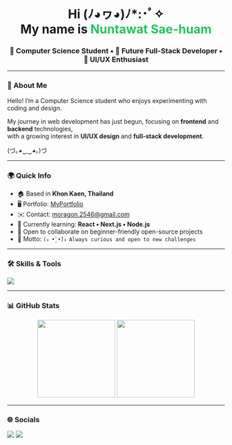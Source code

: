 <h1 align="center">
  Hi (ﾉ◕ヮ◕)ﾉ*:･ﾟ✧ <br/>
  My name is <span style="color:#22c55e;">Nuntawat Sae-huam</span>
</h1>

<h3 align="center">
  🌱 Computer Science Student • 🚀 Future Full-Stack Developer • 🎨 UI/UX Enthusiast
</h3>

---

### 👋 About Me
Hello! I’m a Computer Science student who enjoys experimenting with coding and design.  

My journey in web development has just begun, focusing on **frontend** and **backend** technologies,  
with a growing interest in **UI/UX design** and **full-stack development**.  

(づ｡◕‿‿◕｡)づ

---

### 🌍 Quick Info
- 🏠 Based in **Khon Kaen, Thailand**  
- 🖥️ Portfolio: [MyPortfolio](http://nuntawatt.github.io/nanthawat.github.io/)  
- ✉️ Contact: [moragon.2546@gmail.com](mailto:moragon.2546@gmail.com)  
- 🧠 Currently learning: **React • Next.js • Node.js**  
- 👥 Open to collaborate on beginner-friendly open-source projects  
- 💬 Motto: `(ง •̀_•́)ง Always curious and open to new challenges`

---

### 🛠️ Skills & Tools
<p align="left">
  <img src="https://skillicons.dev/icons?i=js,ts,html,css,react,nextjs,nodejs,express,tailwind,bootstrap,vite,mongodb,mysql,firebase,git,github,py,django,php,cs,dart,flutter,docker,pytorch" />
</p>

---

### 📊 GitHub Stats
<p align="center">
  <img src="https://github-readme-stats.vercel.app/api?username=nuntawatt&show_icons=true&theme=tokyonight&hide_border=true" height="180em"/>
  <img src="https://github-readme-stats.vercel.app/api/top-langs/?username=nuntawatt&layout=compact&langs_count=8&theme=tokyonight&hide_border=true" height="180em"/>
</p>

---

### 🌐 Socials
<p align="left">
  <a href="https://github.com/nuntawatt"><img src="https://img.shields.io/badge/GitHub-181717?style=flat&logo=github&logoColor=white" /></a>
  <a href="https://www.facebook.com/nuntawat.morgorn"><img src="https://img.shields.io/badge/Facebook-1877F2?style=flat&logo=facebook&logoColor=white" /></a>
</p>
